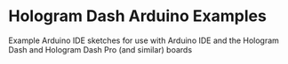 # Hologram Dash Arduino Examples
Example Arduino IDE sketches for use with Arduino IDE and the Hologram Dash and Hologram Dash Pro (and similar) boards
